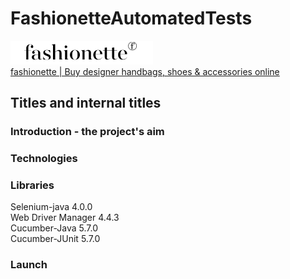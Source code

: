 # FashionetteAutomatedTests

![Fashionette](https://github.com/yakupaydin1050/FashionetteAutomatedTests/blob/master/src/test/resources/images/logo_Fashionette.png) <br/>
[fashionette | Buy designer handbags, shoes & accessories online ](https://www.fashionette.co.uk/)

## Titles and internal titles

### Introduction - the project's aim

### Technologies

### Libraries
Selenium-java 4.0.0 <br/>
Web Driver Manager 4.4.3 <br/>
Cucumber-Java 5.7.0 <br/>
Cucumber-JUnit 5.7.0 <br/>



### Launch



